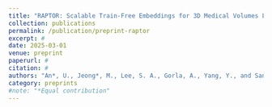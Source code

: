 ```yaml
---
title: "RAPTOR: Scalable Train-Free Embeddings for 3D Medical Volumes Leveraging Pretrained 2D Foundation Models"
collection: publications
permalink: /publication/preprint-raptor
excerpt: #
date: 2025-03-01
venue: preprint
paperurl: #
citation: #
authors: "An*, U., Jeong*, M., Lee, S. A., Gorla, A., Yang, Y., and Sankararaman, S."
category: preprints
#note: "*Equal contribution"
---
```


